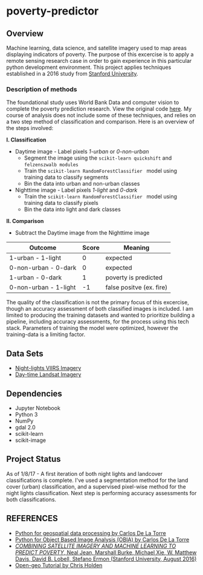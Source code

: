# poverty-predictor

## Overview 
Machine learning, data science, and satellite imagery used to map areas displaying indicators of poverty. The purpose of this excercise is to apply a remote sensing research case in order to gain experience in this particular python development environment. This project applies techniques established in a 2016 study from [Stanford University](http://sustain.stanford.edu/predicting-poverty/).

### Description of methods 
  The foundational study uses World Bank Data and computer vision to complete the poverty prediction research. View the original code [here](https://github.com/nealjean/predicting-poverty). My course of analysis does not include some of these techniques, and relies on a two step method of classification and comparison. Here is an overview of the steps involved:
    
  **I. Classification**
  * Daytime image - Label pixels *1-urban* or *0-non-urban*
    * Segment the image using the ```scikit-learn quickshift``` and ```felzenszwalb modules```
    * Train the  ```scikit-learn RandomForestClassifier ``` model using training data to classify segments
    * Bin the data into urban and non-urban classes 
  * Nighttime image - Label pixels *1-light* and *0-dark*
    *  Train the  ```scikit-learn RandomForestClassifier ``` model using training data to classify pixels
    * Bin the data into light and dark classes 

  **II. Comparison**
  * Subtract the Daytime image from the Nighttime image 

Outcome      | Score        | Meaning  
------------ | ------------ | ------------
1-urban - 1-light | 0 | expected
0-non-urban - 0-dark | 0 | expected
1-urban - 0-dark | 1 | poverty is predicted
0-non-urban - 1-light | -1 | false positve (ex. fire)
        

  The quality of the classification is not the primary focus of this excercise, though an accuracy assessment of both classified images is included. I am limited to producing the training datasets and wanted to prioritize building a pipeline, including accuracy assessments, for the process using this tech stack. Parameters of training the model were optimized, however the training-data is a limiting factor.

## Data Sets 
   * [Night-lights VIIRS Imagery](https://ngdc.noaa.gov/eog/viirs/download_ut_mos.html)
   * [Day-time Landsat Imagery](https://www.descarteslabs.com/)
 

## Dependencies 
  * Jupyter Notebook
  * Python 3
  * NumPy
  * gdal 2.0
  * scikit-learn
  * scikit-image

## Project Status
  As of 1/8/17 - A first iteration of both night lights and landcover classifications is complete. I've used a segmentation method for the land cover (urban) classification, and a supervised pixel-wise method for the night lights classification. Next step is performing accuracy assessments for both classifications. 

## REFERENCES 
* [Python for geospatial data processing by Carlos De La Torre](https://www.machinalis.com/blog/python-for-geospatial-data-processing/)
* [Python for Object Based Image Analysis (OBIA) by Carlos De La Torre](https://www.machinalis.com/blog/obia/) 
* [_COMBINING SATELLITE IMAGERY AND MACHINE LEARNING TO PREDICT POVERTY_, Neal Jean, Marshall Burke, Michael Xie, W. Matthew Davis, David B. Lobell, Stefano Ermon (Stanford University, August 2016)](http://sustain.stanford.edu/predicting-poverty/)
*  [Open-geo Tutorial by Chris Holden](https://github.com/ceholden/open-geo-tutorial)
